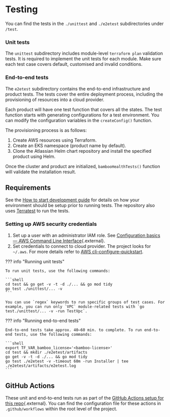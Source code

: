 # Testing

You can find the tests in the `./unittest` and `./e2etest` subdirectories under `/test`.

### Unit tests

The `unittest` subdirectory includes module-level `terraform plan` validation tests. It is required to implement the unit tests for each module. Make sure each test case covers default, customised and invalid conditions.

### End-to-end tests

The `e2etest` subdirectory contains the end-to-end infrastructure and product tests. The tests cover the entire deployment process, including the provisioning of resources into a cloud provider.

Each product will have one test function that covers all the states. The test function starts with generating configurations for a test environment. You can modify the configuration variables in the `createConfig()` function.

The provisioning process is as follows:

1. Create AWS resources using Terraform.
2. Create an EKS namespace (product name by default).
3. Clone the Atlassian Helm chart repository and install the specified product using Helm.
    
Once the cluster and product are initialized, `bambooHealthTests()` function will validate the installation result.
## Requirements

See the [How to start development guide](HOW_TO_START.md) for details on how your environment should be setup prior to running tests. The repository also uses [Terratest](https://github.com/gruntwork-io/terratest) to run the tests.

### Setting up AWS security credentials

1. Set up a user with an administrator IAM role. See [Configuration basics — AWS Command Line Interface](https://docs.aws.amazon.com/cli/latest/userguide/cli-configure-quickstart.html){.external}.
2. Set credentials to connect to cloud provider. The project looks for `~/.aws`. For more details refer to [AWS cli-configure-quickstart](https://docs.aws.amazon.com/cli/latest/userguide/cli-configure-quickstart.html).
    
??? info "Running unit tests"

    To run unit tests, use the following commands:
    
    ```shell
    cd test && go get -v -t -d ./... && go mod tidy
    go test ./unittest/... -v
    ```
    
    You can use `regex` keywords to run specific groups of test cases. For example, you can run only `VPC` module-related tests with `go test./unittest/... -v -run TestVpc`.

??? info "Running end-to-end tests"

    End-to-end tests take approx. 40–60 min. to complete. To run end-to-end tests, use the following commands:
    
    ```shell
    export TF_VAR_bamboo_license='<bamboo-license>'
    cd test && mkdir ./e2etest/artifacts
    go get -v -t -d ./... && go mod tidy
    go test ./e2etest -v -timeout 60m -run Installer | tee ./e2etest/artifacts/e2etest.log
    ```
## GitHub Actions

These unit and end-to-end tests run as part of the [GitHub Actions setup for this repo](https://github.com/atlassian-labs/data-center-terraform/actions){.external}. You can find the configuration file for these actions in `.github/workflows` within the root level of the project.